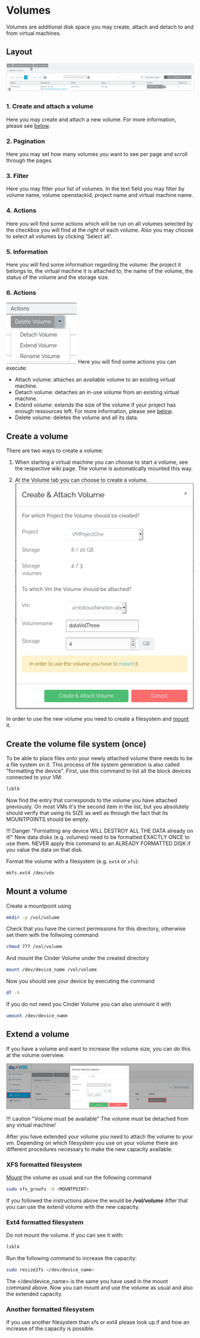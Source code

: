 # Volumes
Volumes are additional disk space you may create, attach and detach to and from virtual machines.
## Layout
![general](./img/volumes/general.png)
### 1. Create and attach a volume
Here you may create and attach a new volume. For more information, please see [below](#create-a-volume).
### 2. Pagination
Here you may set how many volumes you want to see per page and scroll through the pages.
### 3. Filter
Here you may filter your list of volumes. In the text field you may filter by volume name, volume openstackid, project name and virtual machine name.
### 4. Actions
Here you will find some actions which will be run on all volumes selected by the checkbox you will find at the right of each volume. Also you may choose to select all volumes by clicking 'Select all'.
### 5. Information
Here you will find some information regarding the volume: the project it belongs to, the virtual machine it is attached to, the name of the volume, the status of the volume and the storage size.
### 6. Actions
![actions](./img/volumes/actions.png)
Here you will find some actions you can execute:  

* Attach volume: attaches an available volume to an existing virtual machine.
* Detach volume: detaches an in-use volume from an existing virtual machine.
* Extend volume: extends the size of the volume if your project has enough ressources left. For more information, please see [below](#extend-a-volume).
* Delete volume: deletes the volume and all its data.
## Create a volume
There are two ways to create a volume:

1. When starting a virtual machine you can choose to start a volume, see the respective wiki page. The volume is automatically mounted this way.

2. At the Volume tab you can choose to create a volume.
![create_volume](./img/volumes/create_and_attach.png)

In order to use the new volume you need to create a filesystem and [mount](#mount-a-volume) it.

## Create the volume file system (once)

To be able to place files onto your newly attached volume there needs to be a file system on it. This process of file system generation is also called "formatting the device".
First, use this command to list all the block devices connected to your VM:

```BASH
lsblk
```

Now find the entry that corresponds to the volume you have attached previously. On most VMs it's the second item in the list, but you absolutely should verify that using its SIZE as well as through the fact that its MOUNTPOINTS should be empty.

!!! Danger "Formatting any device WILL DESTROY ALL THE DATA already on it!"
    New data disks (e.g. volumes) need to be formatted EXACTLY ONCE to use them.
    NEVER apply this command to an ALREADY FORMATTED DISK if you value the data on that disk.

Format the volume with a filesystem (e.g. `ext4` or `xfs`):

```BASH
mkfs.ext4 /dev/vdx
```

## Mount a volume

Create a mountpoint using

```BASH
mkdir -p /vol/volume
```

Check that you have the correct permissions for this directory, otherwise set them with the follwoing command

```BASH
chmod 777 /vol/volume
```

And mount the Cinder Volume under the created directory

```BASH
mount /dev/device_name /vol/volume
```

Now you should see your device by executing the command

```BASH
df -h
```

If you do not need you Cinder Volume you can also unmount it with

```BASH
umount /dev/device_name
```

## Extend a volume
If you have a volume and want to increase the volume size, you can do this at the volume overview.

![extend_volume](./img/volumes/extend_volume.png)

!!! caution "Volume must be available"
    The volume must be detached from any virtual machine!


After you have extended your volume you need to attach the volume to your vm.
Depending on which filesystem you use on your volume
there are different procedures necessary to make the new capacity available.

###  XFS formatted filesystem

[Mount](#mount-a-volume) the volume as usual and run the following command
```BASH
sudo xfs_growfs -d <MOUNTPOINT>
```
If you followed the instructions above the <MOUNTPOINT> would be ***/vol/volume***
After that you can use the extend volume with the new capacity.

###  Ext4 formatted filesystem

Do not mount the volume. If you can see it with:

```BASH
lsblk
```

Run the following command to increase the capacity:

```BASH
sudo resize2fs </dev/device_name>
```
The </dev/device_name\> is the same you have used in the mount command
above.
Now you can mount and use the volume as usual and also the extended capacity.

###  Another formatted filesystem

If you use another filesystem than xfs or ext4 please look up if and how an increase
of the capacity is possible.


